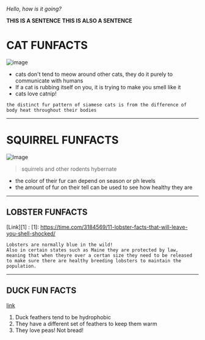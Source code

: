 *Hello, how is it going?*

**THIS IS A SENTENCE** __THIS IS ALSO A SENTENCE__

# CAT FUNFACTS
![image](https://c.tenor.com/fWXyb86dSWMAAAAM/ok-cat.gif)
* cats don't tend to meow around other cats, they do it purely to communicate with humans
* If a cat is rubbing itself on you, it is trying to make you smell like it
* cats love catnip! 

`the distinct fur pattern of siamese cats is from the difference of body heat throughout their bodies`

----

SQUIRREL FUNFACTS
================
![Image](https://img.texasmonthly.com/2021/10/Texas-Squirrels-Gone-Wild.jpg?auto=compress&crop=faces&fit=fit&fm=pjpg&ixlib=php-1.2.1&q=45)
> squirrels and other rodents hybernate 

- the color of their fur can depend on season or ph levels
- the amount of fur on their tell can be used to see how healthy they are

***

## LOBSTER FUNFACTS      

[Link][1]
:
[1]: https://time.com/3184569/11-lobster-facts-that-will-leave-you-shell-shocked/
```
Lobsters are normally blue in the wild!
Also in certain states such as Maine they are protected by law, meaning that when theyre over a certan size they need to be released to make sure there are healthy breeding lobsters to maintain the population. 
```
---

DUCK FUN FACTS
--------------
[link](https://www.four-paws.org/campaigns-topics/topics/farm-animals/10-facts-about-ducks#:~:text=Ducks%20are%20also%20called%20'waterfowl,ducks%20will%20lay%20more%20eggs.)
1. Duck feathers tend to be hydrophobic 
2. They have a different set of feathers to keep them warm
3. They love peas! Not bread!
